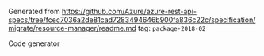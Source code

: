 Generated from https://github.com/Azure/azure-rest-api-specs/tree/fcec7036a2de81cad7283494646b900fa836c22c/specification/migrate/resource-manager/readme.md tag: `package-2018-02`

Code generator 


